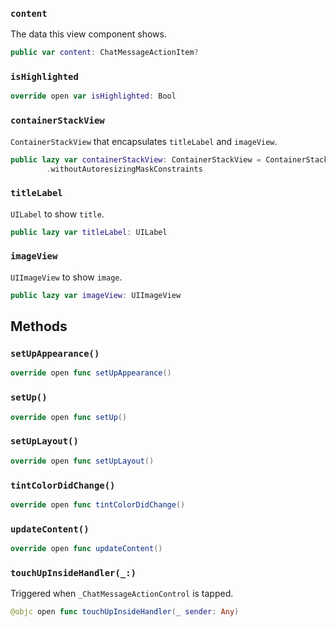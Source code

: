 
### `content`

The data this view component shows.

``` swift
public var content: ChatMessageActionItem? 
```

### `isHighlighted`

``` swift
override open var isHighlighted: Bool 
```

### `containerStackView`

`ContainerStackView` that encapsulates `titleLabel` and `imageView`.

``` swift
public lazy var containerStackView: ContainerStackView = ContainerStackView(alignment: .center)
        .withoutAutoresizingMaskConstraints
```

### `titleLabel`

`UILabel` to show `title`.

``` swift
public lazy var titleLabel: UILabel 
```

### `imageView`

`UIImageView` to show `image`.

``` swift
public lazy var imageView: UIImageView 
```

## Methods

### `setUpAppearance()`

``` swift
override open func setUpAppearance() 
```

### `setUp()`

``` swift
override open func setUp() 
```

### `setUpLayout()`

``` swift
override open func setUpLayout() 
```

### `tintColorDidChange()`

``` swift
override open func tintColorDidChange() 
```

### `updateContent()`

``` swift
override open func updateContent() 
```

### `touchUpInsideHandler(_:)`

Triggered when `_ChatMessageActionControl` is tapped.

``` swift
@objc open func touchUpInsideHandler(_ sender: Any) 
